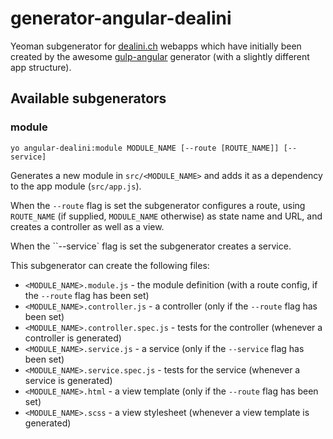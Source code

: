 # generator-angular-dealini

Yeoman subgenerator for [dealini.ch](http://www.dealini.ch) webapps which have initially been created by the awesome [gulp-angular](https://github.com/Swiip/generator-gulp-angular) generator (with a slightly different app structure).

## Available subgenerators

### module

    yo angular-dealini:module MODULE_NAME [--route [ROUTE_NAME]] [--service]

Generates a new module in `src/<MODULE_NAME>` and adds it as a dependency to the app module (`src/app.js`).

When the `--route` flag is set the subgenerator configures a route, using `ROUTE_NAME` (if supplied, `MODULE_NAME` otherwise) as state name and URL, and creates a controller as well as a view.

When the ``--service` flag is set the subgenerator creates a service.

This subgenerator can create the following files:

*   `<MODULE_NAME>.module.js` - the module definition (with a route config, if the `--route` flag has been set)
*   `<MODULE_NAME>.controller.js` - a controller (only if the `--route` flag has been set)
*   `<MODULE_NAME>.controller.spec.js` - tests for the controller (whenever a controller is generated)
*   `<MODULE_NAME>.service.js` - a service (only if the `--service` flag has been set)
*   `<MODULE_NAME>.service.spec.js` - tests for the service (whenever a service is generated)
*   `<MODULE_NAME>.html` - a view template (only if the `--route` flag has been set)
*   `<MODULE_NAME>.scss` - a view stylesheet (whenever a view template is generated)

